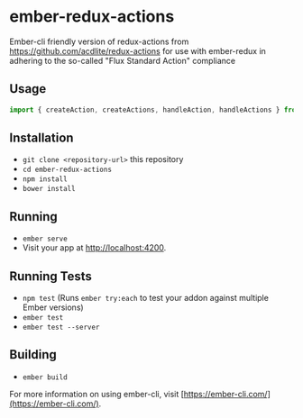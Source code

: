# ember-redux-actions

Ember-cli friendly version of redux-actions from https://github.com/acdlite/redux-actions for use with ember-redux in adhering to the so-called "Flux Standard Action" compliance

## Usage
```javascript
import { createAction, createActions, handleAction, handleActions } from 'redux-actions';
```

## Installation

* `git clone <repository-url>` this repository
* `cd ember-redux-actions`
* `npm install`
* `bower install`

## Running

* `ember serve`
* Visit your app at [http://localhost:4200](http://localhost:4200).

## Running Tests

* `npm test` (Runs `ember try:each` to test your addon against multiple Ember versions)
* `ember test`
* `ember test --server`

## Building

* `ember build`

For more information on using ember-cli, visit [https://ember-cli.com/](https://ember-cli.com/).
